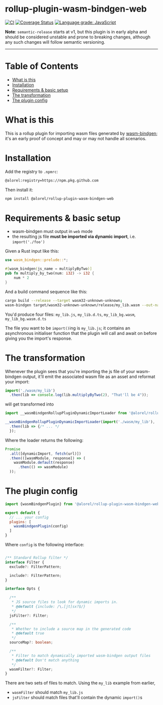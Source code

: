 # rollup-plugin-wasm-bindgen-web

[![CI](https://github.com/Alorel/rollup-plugin-wasm-bindgen-web/workflows/Core/badge.svg?branch=master)](https://github.com/Alorel/rollup-plugin-wasm-bindgen-web/actions?query=workflow%3ACore+branch%3Amaster+)
[![Coverage Status](https://coveralls.io/repos/github/Alorel/rollup-plugin-wasm-bindgen-web/badge.svg?branch=master)](https://coveralls.io/github/Alorel/rollup-plugin-wasm-bindgen-web)
[![Language grade: JavaScript](https://img.shields.io/lgtm/grade/javascript/g/Alorel/rollup-plugin-wasm-bindgen-web.svg?logo=lgtm&logoWidth=18)](https://lgtm.com/projects/g/Alorel/rollup-plugin-wasm-bindgen-web/context:javascript)

**Note**: `semantic-release` starts at v1, but this plugin is in early alpha and should be considered unstable and prone
to breaking changes, although any such changes will follow semantic versioning.

-----

# Table of Contents

<!-- START doctoc generated TOC please keep comment here to allow auto update -->
<!-- DON'T EDIT THIS SECTION, INSTEAD RE-RUN doctoc TO UPDATE -->

- [What is this](#what-is-this)
- [Installation](#installation)
- [Requirements & basic setup](#requirements--basic-setup)
- [The transformation](#the-transformation)
- [The plugin config](#the-plugin-config)

<!-- END doctoc generated TOC please keep comment here to allow auto update -->

# What is this

This is a rollup plugin for importing wasm files generated by [wasm-bindgen](https://github.com/rustwasm/wasm-bindgen);
it's an early proof of concept and may or may not handle all scenarios.

# Installation

Add the registry to `.npmrc`:

```bash
@alorel:registry=https://npm.pkg.github.com
```

Then install it:

```bash
npm install @alorel/rollup-plugin-wasm-bindgen-web
```

# Requirements & basic setup

- wasm-bindgen must output in `web` mode
- the resulting js file **must be imported via dynamic import**, i.e. `import('./foo')`

Given a Rust input like this:

```rust
use wasm_bindgen::prelude::*;

#[wasm_bindgen(js_name = multiplyByTwo)]
pub fn multiply_by_two(num: i32) -> i32 {
    num * 2
}
```

And a build command sequence like this:

```bash
cargo build --release --target wasm32-unknown-unknown;
wasm-bindgen target/wasm32-unknown-unknown/release/my_lib.wasm --out-name my_lib --target web;
```

You'd produce four files: `my_lib.js`, `my_lib.d.ts`, `my_lib_bg.wasm`, `my_lib_bg.wasm.d.ts`

The file you want to be `import()`ing is `my_lib.js`; it contains an asynchronous initialiser function that the plugin
will call and await on before giving you the import's response.

# The transformation

Whenever the plugin sees that you're importing the js file of your wasm-bindgen output, it'll emit the associated wasm
file as an asset and reformat your import:

```javascript
import('./wasm/my_lib')
  .then(lib => console.log(lib.multiplyByTwo(2), "That'll be 4"));
```

will get transformed into

```javascript
import __wasmBindgenRollupPluginDynamicImportLoader from '@alorel/rollup-plugin-wasm-bindgen-web/autoinit-wasm-import';

__wasmBindgenRollupPluginDynamicImportLoader(import('./wasm/my_lib'), 'urlOfWasmFile.wasm')
  .then(lib => {/* ... */
  });
```

Where the loader returns the following:

```javascript
Promise
  .all([dynamicImport, fetch(url)])
  .then(([wasmModule, response]) => (
    wasmModule.default(response)
      .then(() => wasmModule)
  ));
```

# The plugin config

```javascript
import {wasmBindgenPlugin} from '@alorel/rollup-plugin-wasm-bindgen-web';

export default {
  // ... your config
  plugins: [
    wasmBindgenPlugin(config)
  ]
}
```

Where `config` is the following interface:

```typescript

/** Standard Rollup filter */
interface Filter {
  exclude?: FilterPattern;

  include?: FilterPattern;
}

interface Opts {

  /**
   * JS source files to look for dynamic imports in.
   * @default {include: /\.[jt]sx?$/}
   */
  jsFilter?: Filter;

  /**
   * Whether to include a source map in the generated code
   * @default true
   */
  sourceMap?: boolean;

  /**
   * Filter to match dynamically imported wasm-bindgen output files
   * @default Don't match anything
   */
  wasmFilter?: Filter;
}
```

There are two sets of files to match. Using the `my_lib` example from earlier,

- `wasmFilter` should match `my_lib.js`
- `jsFilter` should match files that'll contain the dynamic `import()`s
